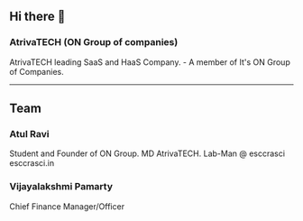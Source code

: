 ## Hi there 👋
### AtrivaTECH (ON Group of companies)
<!--

**Here are some ideas to get you started:**

🙋‍♀️ A short introduction - what is your organization all about?
🌈 Contribution guidelines - how can the community get involved?
👩‍💻 Useful resources - where can the community find your docs? Is there anything else the community should know?
🍿 Fun facts - what does your team eat for breakfast?
🧙 Remember, you can do mighty things with the power of [Markdown](https://docs.github.com/github/writing-on-github/getting-started-with-writing-and-formatting-on-github/basic-writing-and-formatting-syntax)
-->
AtrivaTECH leading SaaS and HaaS Company. - A member of It's ON Group of Companies. 

<hr width = 100% height = 2>

## Team
### Atul Ravi
Student and Founder of ON Group. MD AtrivaTECH.  Lab-Man @ esccrasci esccrasci.in

### Vijayalakshmi Pamarty
Chief Finance Manager/Officer
